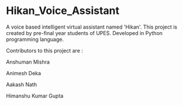 # Hikan_Voice_Assistant
A voice based intelligent virtual assistant named 'Hikan'. This project is created by pre-final year students of UPES. Developed in Python programming language.

Contributors to this project are :

Anshuman Mishra

Animesh Deka

Aakash Nath

Himanshu Kumar Gupta
